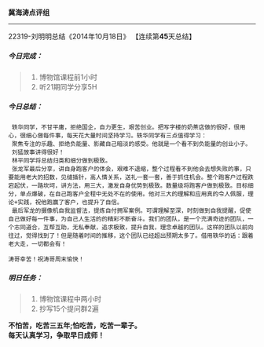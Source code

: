 **冀海涛点评组**

------

22319-刘明明总结《2014年10月18日》
【连续第**45**天总结】

##### __今日完成：__
>1. 博物馆课程前1小时
>2. 听21期同学分享5H

##### __今日总结：__
     轶华同学，不甘平庸，拒绝国企，自力更生，艰苦创业。把写字楼的奶茶店做的很好，很用心，很细心做每件事，每天花大量时间坚持学习。轶华同学有三点值得学习：
     聚焦专注的乐趣、拒绝负能量、影藏自己暗淡的感受。他就是一个看不到负能量的创业小子。
     刘猛故事讲得很好！
     林平同学将总结归类和细分做到极致。
     张龙军最后分享，讲自身跑客户的体会，艰难不退缩，整个过程看不到他会去想失败的事，只要能用老大的招数，见缝插针，高人情关系，送礼一套一套，善于抓住机会。整个跑客户过程跌宕起伏，一路坎坷，讲方法，用三大，激发自身优势到极致。数量级将跑客户做到极致。目标细分，单点爆破，在自己跑客户全程中无处不在的使用。他对三大的理解和应用真的令人佩服，理论+实践，祝他跑赢了客户，也提升了自信。
     最后军龙的摄像机自我监督法，提炼自付拥军案例。可谓理解至深，时刻做到自我提醒，促使自己做好每一件事，为自己人生活的的精彩不断奋斗。我们的团队，是一个充满奇迹的团队，一个志同道合，互帮互助，无私奉献，追求极致，提升自我，理念卓越的团队。这样的团队以前向往过，觉得找到了！但是随着时间的推移，这个团队已经超出预期太多了。借用轶华的话：跟着老大走，一切都会有！
    
    涛哥幸苦！祝涛哥周末愉快！
##### __明日任务：__
>1. 博物馆课程中两小时
>2. 抄写15个提问群2遍

**不怕苦，吃苦三五年;怕吃苦，吃苦一辈子。**  
**每天认真学习，争取早日成师！**